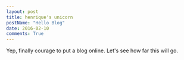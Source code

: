 ```yaml
---
layout: post
title: henrique's unicorn
postName: "Hello Blog"
date: 2016-02-10
comments: True
---
```

Yep, finally courage to put a blog online. Let's see how far this will go.
